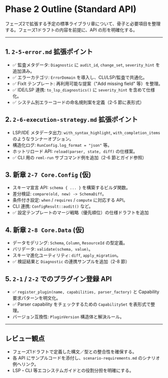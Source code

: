 # Phase 2 Outline (Standard API)

フェーズ2で拡張する予定の標準ライブラリ章について、骨子と必要項目を整理する。フェーズ1ドラフトの内容を前提に、API の形を明確化する。

---

## 1. `2-5-error.md` 拡張ポイント
- ✅ 監査メタデータ: `Diagnostic` に `audit_id`, `change_set`, `severity_hint` を追加済み。
- ✅ エラーカテゴリ: `ErrorDomain` を導入し、CLI/LSP/監査で共通化。
- ✅ FixIt テンプレート: 再利用可能な提案（"Add missing field" 等）を整理。
- ✅ IDE/LSP 連携: `to_lsp_diagnostics()` に `severity_hint` を含めて仕様化。
- ✅ システム別エラーコードの命名規則案を定義（2-5 節に表形式）

## 2. `2-6-execution-strategy.md` 拡張ポイント
- LSP/IDE メタデータ出力: `with_syntax_highlight`, `with_completion_items` のようなランナーオプション。
- 構造化ログ: `RunConfig.log_format = "json"` 等。
- ホットリロード API: `reload(parser, state, diff)` の仕様案。
- ✅ CLI 用の `reml-run` サブコマンド例を追加（2-6 節とガイド参照）

## 3. 新章 `2-7 Core.Config` (仮)
- スキーマ宣言 API: `schema { ... }` を構築するビルダ関数。
- 差分検証: `compare(old, new) -> SchemaDiff`。
- 条件付き設定: `when` / `requires` / `compute` に対応する API。
- CLI 連携: `ConfigResult::audit()` など。
- ✅ 設定テンプレートのマージ戦略（優先順位）の仕様ドラフトを追加

## 4. 新章 `2-8 Core.Data` (仮)
- データモデリング: `Schema`, `Column`, `ResourceId` の型定義。
- バリデータ: `validate(schema, value)`。
- スキーマ進化ユーティリティ: `diff`, `apply_migration`。
- ✅ 検証結果と `Diagnostic` の連携サンプルを追加（2-8 節）

## 5. `2-1` / `2-2` でのプラグイン登録 API
- ✅ `register_plugin(name, capabilities, parser_factory)` と Capability 要求パターンを明文化。
- ✅ Parser capability をチェックするための `CapabilitySet` を表形式で整理。
- バージョン互換性: `PluginVersion` 構造体と解決ルール。

---

## レビュー観点
- フェーズ1ドラフトで定義した構文／型との整合性を確保する。
- 各 API にサンプルコードを添付し、`scenario-requirements.md` のシナリオ例へリンク。
- LSP・CLI 等エコシステムガイドとの役割分担を明確にする。
